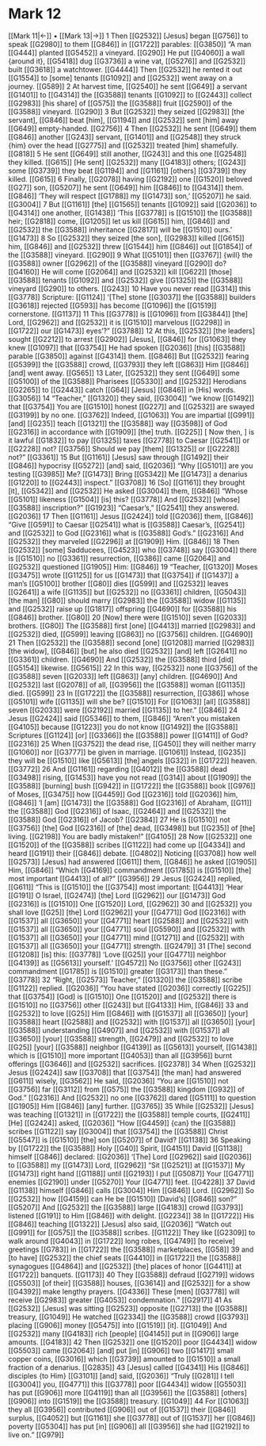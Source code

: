 # Mark 12
[[Mark 11|←]] • [[Mark 13|→]]
1 Then [[G2532]] [Jesus] began [[G756]] to speak [[G2980]] to them [[G846]] in [[G1722]] parables: [[G3850]] “A man [[G444]] planted [[G5452]] a vineyard. [[G290]] He put [[G4060]] a wall {around it}, [[G5418]] dug [[G3736]] a wine vat, [[G5276]] and [[G2532]] built [[G3618]] a watchtower. [[G4444]] Then [[G2532]] he rented it out [[G1554]] to [some] tenants [[G1092]] and [[G2532]] went away on a journey. [[G589]] 
2 At harvest time, [[G2540]] he sent [[G649]] a servant [[G1401]] to [[G4314]] the [[G3588]] tenants [[G1092]] to [[G2443]] collect [[G2983]] [his share] of [[G575]] the [[G3588]] fruit [[G2590]] of the [[G3588]] vineyard. [[G290]] 
3 But [[G2532]] they seized [[G2983]] [the servant], [[G846]] beat [him], [[G1194]] and [[G2532]] sent [him] away [[G649]] empty-handed. [[G2756]] 
4 Then [[G2532]] he sent [[G649]] them [[G846]] another [[G243]] servant, [[G1401]] and [[G2548]] they struck {him} over the head [[G2775]] and [[G2532]] treated [him] shamefully. [[G818]] 
5 He sent [[G649]] still another, [[G243]] and this one [[G2548]] they killed. [[G615]] [He sent] [[G2532]] many [[G4183]] others; [[G243]] some [[G3739]] they beat [[G1194]] and [[G1161]] [others] [[G3739]] they killed. [[G615]] 
6 Finally, [[G2078]] having [[G2192]] one [[G1520]] beloved [[G27]] son, [[G5207]] he sent [[G649]] him [[G846]] to [[G4314]] them. [[G846]] ‘They will respect [[G1788]] my [[G1473]] son,’ [[G5207]] he said. [[G3004]] 
7 But [[G1161]] [the] [[G1565]] tenants [[G1092]] said [[G2036]] to [[G4314]] one another, [[G1438]] ‘This [[G3778]] is [[G1510]] the [[G3588]] heir; [[G2818]] come, [[G1205]] let us kill [[G615]] him, [[G846]] and [[G2532]] the [[G3588]] inheritance [[G2817]] will be [[G1510]] ours.’ [[G1473]] 
8 So [[G2532]] they seized [the son], [[G2983]] killed [[G615]] him, [[G846]] and [[G2532]] threw [[G1544]] him [[G846]] out [[G1854]] of the [[G3588]] vineyard. [[G290]] 
9 What [[G5101]] then [[G3767]] {will} the [[G3588]] owner [[G2962]] of the [[G3588]] vineyard [[G290]] do? [[G4160]] He will come [[G2064]] and [[G2532]] kill [[G622]] [those] [[G3588]] tenants [[G1092]] and [[G2532]] give [[G1325]] the [[G3588]] vineyard [[G290]] to others. [[G243]] 
10 Have you never read [[G314]] this [[G3778]] Scripture: [[G1124]] ‘[The] stone [[G3037]] the [[G3588]] builders [[G3618]] rejected [[G593]] has become [[G1096]] the [[G1519]] cornerstone. [[G1137]] 
11 This [[G3778]] is [[G1096]] from [[G3844]] [the] Lord, [[G2962]] and [[G2532]] it is [[G1510]] marvelous [[G2298]] in [[G1722]] our [[G1473]] eyes’?” [[G3788]] 
12 At this, [[G2532]] [the leaders] sought [[G2212]] to arrest [[G2902]] [Jesus], [[G846]] for [[G1063]] they knew [[G1097]] that [[G3754]] He had spoken [[G2036]] [this] [[G3588]] parable [[G3850]] against [[G4314]] them. [[G846]] But [[G2532]] fearing [[G5399]] the [[G3588]] crowd, [[G3793]] they left [[G863]] Him [[G846]] [and] went away. [[G565]] 
13 Later, [[G2532]] they sent [[G649]] some [[G5100]] of the [[G3588]] Pharisees [[G5330]] and [[G2532]] Herodians [[G2265]] to [[G2443]] catch [[G64]] [Jesus] [[G846]] in [His] words. [[G3056]] 
14 “Teacher,” [[G1320]] they said, [[G3004]] “we know [[G1492]] that [[G3754]] You are [[G1510]] honest [[G227]] and [[G2532]] are swayed [[G3199]] by no one. [[G3762]] Indeed, [[G1063]] You are impartial [[G991]] [and] [[G235]] teach [[G1321]] the [[G3588]] way [[G3598]] of God [[G2316]] in accordance with [[G1909]] [the] truth. [[G225]] [ Now then, ] is it lawful [[G1832]] to pay [[G1325]] taxes [[G2778]] to Caesar [[G2541]] or [[G2228]] not? [[G3756]] Should we pay [them] [[G1325]] or [[G2228]] not?” [[G3361]] 
15 But [[G1161]] [Jesus] saw through [[G1492]] their [[G846]] hypocrisy [[G5272]] [and] said, [[G2036]] “Why [[G5101]] are you testing [[G3985]] Me? [[G1473]] Bring [[G5342]] Me [[G1473]] a denarius [[G1220]] to [[G2443]] inspect.” [[G3708]] 
16 [So] [[G1161]] they brought [it], [[G5342]] and [[G2532]] He asked [[G3004]] them, [[G846]] “Whose [[G5101]] likeness [[G1504]] [is] this? [[G3778]] And [[G2532]] [whose] [[G3588]] inscription?” [[G1923]] “Caesar’s,” [[G2541]] they answered. [[G2036]] 
17 Then [[G1161]] Jesus [[G2424]] told [[G2036]] them, [[G846]] “Give [[G591]] to Caesar [[G2541]] what is [[G3588]] Caesar’s, [[G2541]] and [[G2532]] to God [[G2316]] what is [[G3588]] God’s.” [[G2316]] And [[G2532]] they marveled [[G2296]] at [[G1909]] Him. [[G846]] 
18 Then [[G2532]] [some] Sadducees, [[G4523]] who [[G3748]] say [[G3004]] there is [[G1510]] no [[G3361]] resurrection, [[G386]] came [[G2064]] and [[G2532]] questioned [[G1905]] Him: [[G846]] 
19 “Teacher, [[G1320]] Moses [[G3475]] wrote [[G1125]] for us [[G1473]] that [[G3754]] if [[G1437]] a man’s [[G5100]] brother [[G80]] dies [[G599]] and [[G2532]] leaves [[G2641]] a wife [[G1135]] but [[G2532]] no [[G3361]] children, [[G5043]] [the man] [[G80]] should marry [[G2983]] the [[G3588]] widow [[G1135]] and [[G2532]] raise up [[G1817]] offspring [[G4690]] for [[G3588]] his [[G846]] brother. [[G80]] 
20 [Now] there were [[G1510]] seven [[G2033]] brothers. [[G80]] The [[G3588]] first [one] [[G4413]] married [[G2983]] and [[G2532]] died, [[G599]] leaving [[G863]] no [[G3756]] children. [[G4690]] 
21 Then [[G2532]] the [[G3588]] second [one] [[G1208]] married [[G2983]] [the widow], [[G846]] [but] he also died [[G2532]] [and] left [[G2641]] no [[G3361]] children. [[G4690]] And [[G2532]] the [[G3588]] third [did] [[G5154]] likewise. [[G5615]] 
22 In this way, [[G2532]] none [[G3756]] of the [[G3588]] seven [[G2033]] left [[G863]] [any] children. [[G4690]] And [[G2532]] last [[G2078]] of all, [[G3956]] the [[G3588]] woman [[G1135]] died. [[G599]] 
23 In [[G1722]] the [[G3588]] resurrection, [[G386]] whose [[G5101]] wife [[G1135]] will she be? [[G1510]] For [[G1063]] [all] [[G3588]] seven [[G2033]] were [[G2192]] married [[G1135]] to her.” [[G846]] 
24 Jesus [[G2424]] said [[G5346]] to them, [[G846]] “Aren’t you mistaken [[G4105]] because [[G1223]] you do not know [[G1492]] the [[G3588]] Scriptures [[G1124]] [or] [[G3366]] the [[G3588]] power [[G1411]] of God? [[G2316]] 
25 When [[G3752]] the dead rise, [[G450]] they will neither marry [[G1060]] nor [[G3777]] be given in marriage. [[G1061]] Instead, [[G235]] they will be [[G1510]] like [[G5613]] [the] angels [[G32]] in [[G1722]] heaven. [[G3772]] 
26 And [[G1161]] regarding [[G4012]] the [[G3588]] dead [[G3498]] rising, [[G1453]] have you not read [[G314]] about [[G1909]] the [[G3588]] [burning] bush [[G942]] in [[G1722]] the [[G3588]] book [[G976]] of Moses, [[G3475]] how [[G4459]] God [[G2316]] told [[G2036]] him, [[G846]] ‘I [am] [[G1473]] the [[G3588]] God [[G2316]] of Abraham, [[G11]] the [[G3588]] God [[G2316]] of Isaac, [[G2464]] and [[G2532]] the [[G3588]] God [[G2316]] of Jacob? [[G2384]] 
27 He is [[G1510]] not [[G3756]] [the] God [[G2316]] of [the] dead, [[G3498]] but [[G235]] of [the] living. [[G2198]] You are badly mistaken!” [[G4105]] 
28 Now [[G2532]] one [[G1520]] of the [[G3588]] scribes [[G1122]] had come up [[G4334]] and heard [[G191]] their [[G846]] debate. [[G4802]] Noticing [[G3708]] how well [[G2573]] [Jesus] had answered [[G611]] them, [[G846]] he asked [[G1905]] Him, [[G846]] “Which [[G4169]] commandment [[G1785]] is [[G1510]] [the] most important [[G4413]] of all?” [[G3956]] 
29 Jesus [[G2424]] replied, [[G611]] “This is [[G1510]] the [[G3754]] most important: [[G4413]] ‘Hear [[G191]] O Israel, [[G2474]] [the] Lord [[G2962]] our [[G1473]] God [[G2316]] is [[G1510]] One [[G1520]] Lord, [[G2962]] 
30 and [[G2532]] you shall love [[G25]] [the] Lord [[G2962]] your [[G4771]] God [[G2316]] with [[G1537]] all [[G3650]] your [[G4771]] heart [[G2588]] and [[G2532]] with [[G1537]] all [[G3650]] your [[G4771]] soul [[G5590]] and [[G2532]] with [[G1537]] all [[G3650]] your [[G4771]] mind [[G1271]] and [[G2532]] with [[G1537]] all [[G3650]] your [[G4771]] strength. [[G2479]] 
31 [The] second [[G1208]] [is] this: [[G3778]] ‘Love [[G25]] your [[G4771]] neighbor [[G4139]] as [[G5613]] yourself.’ [[G4572]] No [[G3756]] other [[G243]] commandment [[G1785]] is [[G1510]] greater [[G3173]] than these.” [[G3778]] 
32 “Right, [[G2573]] Teacher,” [[G1320]] the [[G3588]] scribe [[G1122]] replied. [[G2036]] “You have stated [[G2036]] correctly [[G225]] that [[G3754]] [God] is [[G1510]] One [[G1520]] and [[G2532]] there is [[G1510]] no [[G3756]] other [[G243]] but [[G4133]] Him, [[G846]] 
33 and [[G2532]] to love [[G25]] Him [[G846]] with [[G1537]] all [[G3650]] [your] [[G3588]] heart [[G2588]] and [[G2532]] with [[G1537]] all [[G3650]] [your] [[G3588]] understanding [[G4907]] and [[G2532]] with [[G1537]] all [[G3650]] [your] [[G3588]] strength, [[G2479]] and [[G2532]] to love [[G25]] [your] [[G3588]] neighbor [[G4139]] as [[G5613]] yourself, [[G1438]] which is [[G1510]] more important [[G4053]] than all [[G3956]] burnt offerings [[G3646]] and [[G2532]] sacrifices. [[G2378]] 
34 When [[G2532]] Jesus [[G2424]] saw [[G3708]] that [[G3754]] [the man] had answered [[G611]] wisely, [[G3562]] He said, [[G2036]] “You are [[G1510]] not [[G3756]] far [[G3112]] from [[G575]] the [[G3588]] kingdom [[G932]] of God.” [[G2316]] And [[G2532]] no one [[G3762]] dared [[G5111]] to question [[G1905]] Him [[G846]] [any] further. [[G3765]] 
35 While [[G2532]] [Jesus] was teaching [[G1321]] in [[G1722]] the [[G3588]] temple courts, [[G2411]] [He] [[G2424]] asked, [[G2036]] “How [[G4459]] {can} the [[G3588]] scribes [[G1122]] say [[G3004]] that [[G3754]] the [[G3588]] Christ [[G5547]] is [[G1510]] [the] son [[G5207]] of David? [[G1138]] 
36 Speaking by [[G1722]] the [[G3588]] Holy [[G40]] Spirit, [[G4151]] David [[G1138]] himself [[G846]] declared: [[G2036]] ‘[The] Lord [[G2962]] said [[G2036]] to [[G3588]] my [[G1473]] Lord, [[G2962]] “Sit [[G2521]] at [[G1537]] My [[G1473]] right hand [[G1188]] until [[G2193]] I put [[G5087]] Your [[G4771]] enemies [[G2190]] under [[G5270]] Your [[G4771]] feet. [[G4228]] 
37 David [[G1138]] himself [[G846]] calls [[G3004]] Him [[G846]] Lord. [[G2962]] So [[G2532]] how [[G4159]] can He be [[G1510]] [David’s] [[G846]] son?” [[G5207]] And [[G2532]] the [[G3588]] large [[G4183]] crowd [[G3793]] listened [[G191]] to Him [[G846]] with delight. [[G2234]] 
38 In [[G1722]] His [[G846]] teaching [[G1322]] [Jesus] also said, [[G2036]] “Watch out [[G991]] for [[G575]] the [[G3588]] scribes. [[G1122]] They like [[G2309]] to walk around [[G4043]] in [[G1722]] long robes, [[G4749]] [to receive] greetings [[G783]] in [[G1722]] the [[G3588]] marketplaces, [[G58]] 
39 and [to have] [[G2532]] the chief seats [[G4410]] in [[G1722]] the [[G3588]] synagogues [[G4864]] and [[G2532]] [the] places of honor [[G4411]] at [[G1722]] banquets. [[G1173]] 
40 They [[G3588]] defraud [[G2719]] widows [[G5503]] [of their] [[G3588]] houses, [[G3614]] and [[G2532]] for a show [[G4392]] make lengthy prayers. [[G4336]] These [men] [[G3778]] will receive [[G2983]] greater [[G4053]] condemnation.” [[G2917]] 
41 As [[G2532]] [Jesus] was sitting [[G2523]] opposite [[G2713]] the [[G3588]] treasury, [[G1049]] He watched [[G2334]] the [[G3588]] crowd [[G3793]] placing [[G906]] money [[G5475]] into [[G1519]] [it]. [[G1049]] And [[G2532]] many [[G4183]] rich [people] [[G4145]] put in [[G906]] large amounts. [[G4183]] 
42 Then [[G2532]] one [[G1520]] poor [[G4434]] widow [[G5503]] came [[G2064]] [and] put [in] [[G906]] two [[G1417]] small copper coins, [[G3016]] which [[G3739]] amounted to [[G1510]] a small fraction of a denarius. [[G2835]] 
43 [Jesus] called [[G4341]] His [[G846]] disciples {to Him} [[G3101]] [and] said, [[G2036]] “Truly [[G281]] I tell [[G3004]] you, [[G4771]] this [[G3778]] poor [[G4434]] widow [[G5503]] has put [[G906]] more [[G4119]] than all [[G3956]] the [[G3588]] [others] [[G906]] into [[G1519]] the [[G3588]] treasury. [[G1049]] 
44 For [[G1063]] they all [[G3956]] contributed [[G906]] out of [[G1537]] their [[G846]] surplus, [[G4052]] but [[G1161]] she [[G3778]] out of [[G1537]] her [[G846]] poverty [[G5304]] has put [in] [[G906]] all [[G3956]] she had [[G2192]] to live on.” [[G979]] 
